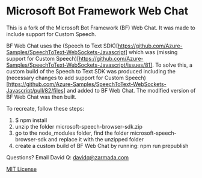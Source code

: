 # Microsoft Bot Framework Web Chat

This is a fork of the Microsoft Bot Framework (BF) Web Chat. It was made to include support for Custom Speech.

BF Web Chat uses the (Speech to Text SDK)[https://github.com/Azure-Samples/SpeechToText-WebSockets-Javascript] which was (missing support for Custom Speech)[https://github.com/Azure-Samples/SpeechToText-WebSockets-Javascript/issues/81]. To solve this, a custom build of the Speech to Text SDK was produced including the (necessary changes to add support for Custom Speech)[https://github.com/Azure-Samples/SpeechToText-WebSockets-Javascript/pull/82/files] and added to BF Web Chat. The modified version of BF Web Chat was then built. 

To recreate, follow these steps:
1) $ npm install
2) unzip the folder microsoft-speech-browser-sdk.zip 
3) go to the node_modules folder, find the folder microsoft-speech-browser-sdk and replace it with the unzipped folder
4) create a custom build of BF Web Chat by running: npm run prepublish

Questions? Email David Q: davidq@zarmada.com

[MIT License](/LICENSE)
